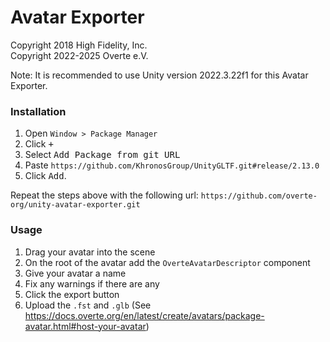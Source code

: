 Avatar Exporter
===========
Copyright 2018 High Fidelity, Inc.   
Copyright 2022-2025 Overte e.V.

Note: It is recommended to use Unity version 2022.3.22f1 for this Avatar Exporter.


### Installation

1. Open `Window > Package Manager`
2. Click <kbd>+</kbd>
3. Select <kbd>Add Package from git URL</kbd>
4. Paste `https://github.com/KhronosGroup/UnityGLTF.git#release/2.13.0`
5. Click <kbd>Add</kbd>.

Repeat the steps above with the following url: `https://github.com/overte-org/unity-avatar-exporter.git`

### Usage

1. Drag your avatar into the scene
2. On the root of the avatar add the `OverteAvatarDescriptor` component
3. Give your avatar a name
4. Fix any warnings if there are any
5. Click the export button
6. Upload the `.fst` and `.glb` (See https://docs.overte.org/en/latest/create/avatars/package-avatar.html#host-your-avatar)
